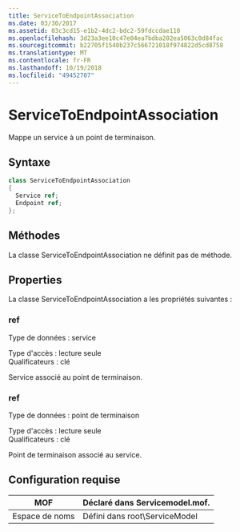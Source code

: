 ```yaml
---
title: ServiceToEndpointAssociation
ms.date: 03/30/2017
ms.assetid: 03c3cd15-e1b2-4dc2-bdc2-59fdccdae110
ms.openlocfilehash: 3d23a3ee10c47e04ea7bdba202ea5063c0d84fac
ms.sourcegitcommit: b22705f1540b237c566721018f974822d5cd8758
ms.translationtype: MT
ms.contentlocale: fr-FR
ms.lasthandoff: 10/19/2018
ms.locfileid: "49452707"
---
```

# <a name="servicetoendpointassociation"></a>ServiceToEndpointAssociation
Mappe un service à un point de terminaison.  
  
## <a name="syntax"></a>Syntaxe  
  
```csharp
class ServiceToEndpointAssociation  
{  
  Service ref;  
  Endpoint ref;  
};  
```  
  
## <a name="methods"></a>Méthodes  
 La classe ServiceToEndpointAssociation ne définit pas de méthode.  
  
## <a name="properties"></a>Properties  
 La classe ServiceToEndpointAssociation a les propriétés suivantes :  
  
### <a name="ref"></a>ref  
 Type de données : service  
  
 Type d'accès : lecture seule  
Qualificateurs : clé  
  
 Service associé au point de terminaison.  
  
### <a name="ref"></a>ref  
 Type de données : point de terminaison  
  
 Type d'accès : lecture seule  
Qualificateurs : clé  
  
 Point de terminaison associé au service.  
  
## <a name="requirements"></a>Configuration requise  
  
|MOF|Déclaré dans Servicemodel.mof.|  
|---------|-----------------------------------|  
|Espace de noms|Défini dans root\ServiceModel|
